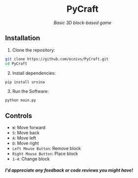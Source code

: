 <h1 align="center">PyCraft</h1>
<p align="center"><em>Basic 3D block-based game</em></p>

## Installation
1. Clone the repository:
```bash
git clone https://github.com/ecnivs/PyCraft.git
cd PyCraft
```
2. Install dependencies:
```bash
pip install ursina
```
3. Run the Software:
```bash
python main.py
```

## Controls
* `W`: Move forward
* `S`: Move back
* `A`: Move left
* `D`: Move right
* `Left Mouse Button`: Remove block
* `Right Mouse Button`: Place block
* `1-4`: Change block

#### *I'd appreciate any feedback or code reviews you might have!*
